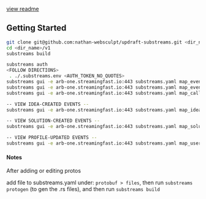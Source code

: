 [view readme](https://github.com/nathan-websculpt/updraft-substreams/tree/main/v1)

## Getting Started
```bash
git clone git@github.com:nathan-websculpt/updraft-substreams.git <dir_name>
cd <dir_name>/v1
substreams build

substreams auth
<FOLLOW DIRECTIONS>
 . ./.substreams.env <AUTH_TOKEN_NO_QUOTES>
substreams gui -e arb-one.streamingfast.io:443 substreams.yaml map_events -s 345473248 -t +1
substreams gui -e arb-one.streamingfast.io:443 substreams.yaml map_events_calls -s 345473248 -t +1
substreams gui -e arb-one.streamingfast.io:443 substreams.yaml map_calls -s 345473248 -t +1

-- VIEW IDEA-CREATED EVENTS --
substreams gui -e arb-one.streamingfast.io:443 substreams.yaml map_idea_created -s 345976039 -t +10000

-- VIEW SOLUTION-CREATED EVENTS --
substreams gui -e arb-one.streamingfast.io:443 substreams.yaml map_solution_created -s 346190110 -t +1

-- VIEW PROFILE-UPDATED EVENTS --
substreams gui -e arb-one.streamingfast.io:443 substreams.yaml map_user_updated -s 345846756 -t +100

```

#### Notes

After adding or editing protos

add file to substreams.yaml under: `protobuf > files`, then run `substreams protogen` (to gen the .rs files), and then run `substreams build`
